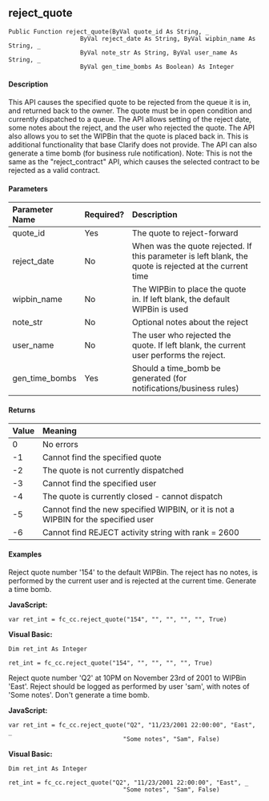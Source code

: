 reject_quote
------------

```
Public Function reject_quote(ByVal quote_id As String, _
                    ByVal reject_date As String, ByVal wipbin_name As String, _
                    ByVal note_str As String, ByVal user_name As String, _
                    ByVal gen_time_bombs As Boolean) As Integer
```

#### Description

This API causes the specified quote to be rejected from the queue it is in, and returned back to the owner. The quote must be in open condition and currently dispatched to a queue. The API allows setting of the reject date, some notes about the reject, and the user who rejected the quote. The API also allows you to set the WIPBin that the quote is placed back in. This is additional functionality that base Clarify does not provide. The API can also generate a time bomb (for business rule notification). Note: This is not the same as the "reject_contract" API, which causes the selected contract to be rejected as a valid contract.

#### Parameters

| Parameter Name | Required? | Description |
|:--- |:--- |:--- |
| quote_id | Yes | The quote to reject-forward |
| reject_date | No | When was the quote rejected. If this parameter is left blank, the quote is rejected at the current time |
| wipbin_name | No | The WIPBin to place the quote in. If left blank, the default WIPBin is used |
| note_str | No | Optional notes about the reject |
| user_name | No | The user who rejected the quote. If left blank, the current user performs the reject. |
| gen_time_bombs | Yes | Should a time_bomb be generated (for notifications/business rules) |

#### Returns

| Value | Meaning |
|:--- |:--- |
| 0 | No errors |
| -1 | Cannot find the specified quote |
| -2 | The quote is not currently dispatched |
| -3 | Cannot find the specified user |
| -4 | The quote is currently closed - cannot dispatch |
| -5 | Cannot find the new specified WIPBIN, or it is not a WIPBIN for the specified user |
| -6 | Cannot find REJECT activity string with rank = 2600 |

#### Examples

Reject quote number '154' to the default WIPBin. The reject has no notes, is performed by the current user and is rejected at the current time. Generate a time bomb.

**JavaScript:**
```
var ret_int = fc_cc.reject_quote("154", "", "", "", "", True)
```

**Visual Basic:**
```
Dim ret_int As Integer

ret_int = fc_cc.reject_quote("154", "", "", "", "", True)
```

Reject quote number 'Q2' at 10PM on November 23rd of 2001 to WIPBin 'East'. Reject should be logged as performed by user 'sam', with notes of 'Some notes'. Don't generate a time bomb.

**JavaScript:**
```
var ret_int = fc_cc.reject_quote("Q2", "11/23/2001 22:00:00", "East", _
                                "Some notes", "Sam", False)
```

**Visual Basic:**
```
Dim ret_int As Integer

ret_int = fc_cc.reject_quote("Q2", "11/23/2001 22:00:00", "East", _
                                "Some notes", "Sam", False)
```